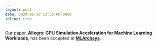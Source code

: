 ```yaml
---
layout: post
date: 2024-05-30 13:50:00-0400
inline: true
---
```


Our paper, <strong>Allegro: GPU Simulation Acceleration for Machine Learning Workloads</strong>, has been accepted at <strong><a href="https://sites.google.com/view/mlarchsys/">MLArchsys</a></strong>.